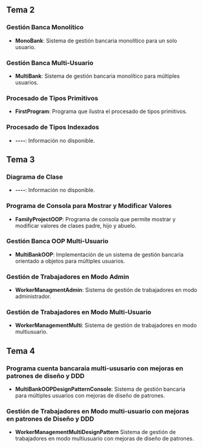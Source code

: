 
## Tema 2

### Gestión Banca Monolítico
- **MonoBank**: Sistema de gestión bancaria monolítico para un solo usuario.

### Gestión Banca Multi-Usuario
- **MultiBank**: Sistema de gestión bancaria monolítico para múltiples usuarios.

### Procesado de Tipos Primitivos
- **FirstProgram**: Programa que ilustra el procesado de tipos primitivos.

### Procesado de Tipos Indexados
- **----**: Información no disponible.

## Tema 3

### Diagrama de Clase
- **----**: Información no disponible.

### Programa de Consola para Mostrar y Modificar Valores
- **FamilyProjectOOP**: Programa de consola que permite mostrar y modificar valores de clases padre, hijo y abuelo.

### Gestión Banca OOP Multi-Usuario
- **MultiBankOOP**: Implementación de un sistema de gestión bancaria orientado a objetos para múltiples usuarios.

### Gestión de Trabajadores en Modo Admin
- **WorkerManagmentAdmin**: Sistema de gestión de trabajadores en modo administrador.

### Gestión de Trabajadores en Modo Multi-Usuario
- **WorkerManagementMulti**: Sistema de gestión de trabajadores en modo multiusuario.

## Tema 4

### Programa cuenta bancaraia multi-ususario con mejoras en patrones de diseño y DDD
- **MultiBankOOPDesignPatternConsole**: Sistema de gestión bancaria para múltiples usuarios con mejoras de diseño de patrones.

### Gestión de Trabajadores en Modo multi-usuario con mejoras en patrones de Diseño y DDD
- **WorkerManagementMultiDesignPattern** Sistema de gestión de trabajadores en modo multiusuario con mejoras de diseño de patrones.